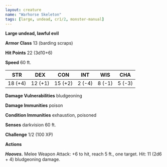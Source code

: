 ```yaml
---
layout: creature
name: "Warhorse Skeleton"
tags: [large, undead, cr1/2, monster-manual]
---
```


**Large undead, lawful evil**

**Armor Class** 13 (barding scraps)

**Hit Points** 22 (3d10+6)

**Speed** 60 ft.

|   STR   |   DEX   |   CON   |   INT   |   WIS   |   CHA   |
|:-----:|:-----:|:-----:|:-----:|:-----:|:-----:|
| 18 (+4) | 12 (+1) | 15 (+2) | 2 (-4) | 8 (-1) | 5 (-3) |

**Damage Vulnerabilities** bludgeoning

**Damage Immunities** poison

**Condition Immunities** exhaustion, poisoned

**Senses** darkvision 60 ft.

**Challenge** 1/2 (100 XP)

**Actions**

***Hooves.*** Melee Weapon Attack: +6 to hit, reach 5 ft., one target. Hit: 11 (2d6 + 4) bludgeoning damage.

